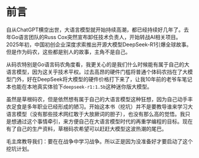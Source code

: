 # 前言

自从ChatGPT横空出世，大语言模型就开始持续高潮，都已经持续好几年了。去年Go语言团队的Russ Cox突然宣布卸任技术负责人，开始转战AI相关项目。2025年初，中国初创企业深度求索推出开源大模型DeepSeek-R1引爆全球故事。但是作为码农，这些都是别人的故事，主角不是自己。

从码农特别是Go语言码农角度看，我更关心的是我们什么时候能有属于自己的大语言模型，因为这关乎技术平权。过去高昂的硬件门槛将普通个体码农挡在了大模型门外，好在DeepSeek将大模型的硬件价格打下来了，让我10年前的老爷车笔记本也能在本地真实体验下`deepseek-r1:1.5b`这种迷你版大模型。

虽然是草根码农，但是依然想有属于自己的大语言模型这种狂想，因为自己动手丰衣足食是多年职业已经形成的陋习。开始这本书（挖坑）并不是要教导谁来学习大语言模型（没有那些技术网红敢于大放厥词的胆子），也没有那么高的觉悟。我只是想通过这个事情牵引，来方便自己在大语言模型时代的再重学编程的目标。现在有了自己的生产资料，草根码农希望可以赶赶大模型这波热潮的尾巴。

毛主席教导我们：要在在战争中学习战争。所以正是因为没准备好才要启动了这个挖坑计划。

